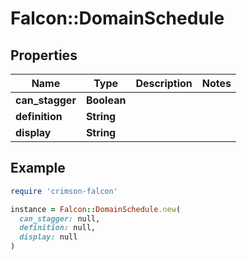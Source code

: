 # Falcon::DomainSchedule

## Properties

| Name | Type | Description | Notes |
| ---- | ---- | ----------- | ----- |
| **can_stagger** | **Boolean** |  |  |
| **definition** | **String** |  |  |
| **display** | **String** |  |  |

## Example

```ruby
require 'crimson-falcon'

instance = Falcon::DomainSchedule.new(
  can_stagger: null,
  definition: null,
  display: null
)
```

